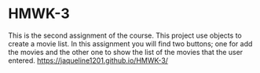 # HMWK-3
This is the second assignment of the course. This project use objects to create a movie list. In this assignment you will find two buttons; one for add the movies and the other one to show the list of the movies that the user entered. 
https://jaqueline1201.github.io/HMWK-3/
